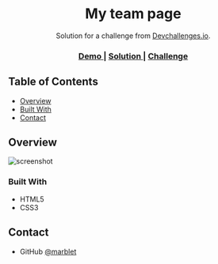 <!-- Please update value in the {}  -->

<h1 align="center">My team page</h1>

<div align="center">
   Solution for a challenge from  <a href="http://devchallenges.io" target="_blank">Devchallenges.io</a>.
</div>

<div align="center">
  <h3>
    <a href="https://marblet.github.io/devchal-my-team-page/">
      Demo
    </a>
    <span> | </span>
    <a href="https://github.com/marblet/devchal-my-team-page">
      Solution
    </a>
    <span> | </span>
    <a href="https://devchallenges.io/challenges/hhmesazsqgKXrTkYkt0U">
      Challenge
    </a>
  </h3>
</div>

<!-- TABLE OF CONTENTS -->

## Table of Contents

- [Overview](#overview)
- [Built With](#built-with)
- [Contact](#contact)

<!-- OVERVIEW -->

## Overview

![screenshot](https://user-images.githubusercontent.com/18551149/97871426-d3573480-1d57-11eb-8056-228870256957.PNG)



### Built With

<!-- This section should list any major frameworks that you built your project using. Here are a few examples.-->

- HTML5
- CSS3

## Contact

- GitHub [@marblet](https://github.com/marblet)
